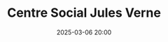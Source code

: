---
date: 2025-03-06 20:00
title: Centre Social Jules Verne
address: Centre Social Jules Verne, Rue Henri Dunant, 37510 Ballan-Miré
image: /centre-jules-verne.jpg
---